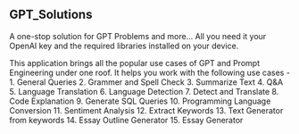 ## GPT_Solutions
A one-stop solution for GPT Problems and more... All you need it your OpenAI key and the required libraries installed on your device.

This application brings all the popular use cases of GPT and Prompt Engineering under one roof. It helps you work with the following use cases -
    1. General Queries
    2. Grammer and Spell Check
    3. Summarize Text
    4. Q&A
    5. Language Translation
    6. Language Detection
    7. Detect and Translate
    8. Code Explanation
    9. Generate SQL Queries
    10. Programming Language Conversion
    11. Sentiment Analysis
    12. Extract Keywords
    13. Text Generator from keywords
    14. Essay Outline Generator
    15. Essay Generator

